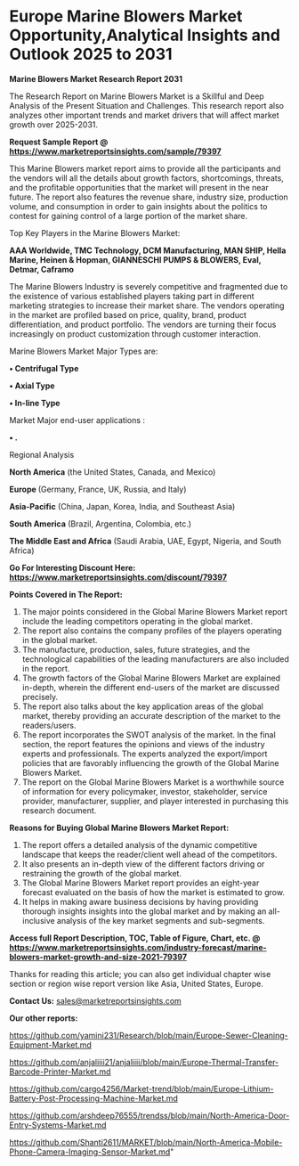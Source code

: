 # Europe Marine Blowers Market Opportunity,Analytical Insights and Outlook 2025 to 2031

<strong>Marine Blowers Market Research Report 2031</strong>

The Research Report on Marine Blowers Market is a Skillful and Deep Analysis of the Present Situation and Challenges. This research report also analyzes other important trends and market drivers that will affect market growth over 2025-2031.

<strong>Request Sample Report @ <a href=https://www.marketreportsinsights.com/sample/79397>https://www.marketreportsinsights.com/sample/79397</a></strong>

This Marine Blowers market report aims to provide all the participants and the vendors will all the details about growth factors, shortcomings, threats, and the profitable opportunities that the market will present in the near future. The report also features the revenue share, industry size, production volume, and consumption in order to gain insights about the politics to contest for gaining control of a large portion of the market share.

Top Key Players in the Marine Blowers Market:

<strong>AAA Worldwide, TMC Technology, DCM Manufacturing, MAN SHIP, Hella Marine, Heinen & Hopman, GIANNESCHI PUMPS & BLOWERS, Eval, Detmar, Caframo</strong>

The Marine Blowers Industry is severely competitive and fragmented due to the existence of various established players taking part in different marketing strategies to increase their market share. The vendors operating in the market are profiled based on price, quality, brand, product differentiation, and product portfolio. The vendors are turning their focus increasingly on product customization through customer interaction.

Marine Blowers Market Major Types are:

<strong>• Centrifugal Type

• Axial Type

• In-line Type</strong>

Market Major end-user applications :

<strong>• .</strong>

Regional Analysis

</u><strong><b>North America</b></strong> (the United States, Canada, and Mexico)

<strong><b>Europe </b></strong>(Germany, France, UK, Russia, and Italy)

<strong><b>Asia-Pacific</b></strong> (China, Japan, Korea, India, and Southeast Asia)

<strong><b>South America</b></strong> (Brazil, Argentina, Colombia, etc.)

<strong><b>The Middle East and Africa</b></strong> (Saudi Arabia, UAE, Egypt, Nigeria, and South Africa)

<strong>Go For Interesting Discount Here: <a href=https://www.marketreportsinsights.com/discount/79397>https://www.marketreportsinsights.com/discount/79397</a></strong>

<strong>Points Covered in The Report:</strong>
<ol>
  <li>The major points considered in the Global Marine Blowers Market report include the leading competitors operating in the global market.</li>
  <li>The report also contains the company profiles of the players operating in the global market.</li>
  <li>The manufacture, production, sales, future strategies, and the technological capabilities of the leading manufacturers are also included in the report.</li>
  <li>The growth factors of the Global Marine Blowers Market are explained in-depth, wherein the different end-users of the market are discussed precisely.</li>
  <li>The report also talks about the key application areas of the global market, thereby providing an accurate description of the market to the readers/users.</li>
  <li>The report incorporates the SWOT analysis of the market. In the final section, the report features the opinions and views of the industry experts and professionals. The experts analyzed the export/import policies that are favorably influencing the growth of the Global Marine Blowers Market.</li>
  <li>The report on the Global Marine Blowers Market is a worthwhile source of information for every policymaker, investor, stakeholder, service provider, manufacturer, supplier, and player interested in purchasing this research document.</li>
</ol>
<strong>Reasons for Buying Global Marine Blowers Market Report:</strong>

<ol>
  <li>The report offers a detailed analysis of the dynamic competitive landscape that keeps the reader/client well ahead of the competitors.</li>
  <li>It also presents an in-depth view of the different factors driving or restraining the growth of the global market.</li>
  <li>The Global Marine Blowers Market report provides an eight-year forecast evaluated on the basis of how the market is estimated to grow.</li>
  <li>It helps in making aware business decisions by having providing thorough insights insights into the global market and by making an all-inclusive analysis of the key market segments and sub-segments.</li>
</ol>
<strong>Access full Report Description, TOC, Table of Figure, Chart, etc. @ <a href=https://www.marketreportsinsights.com/industry-forecast/marine-blowers-market-growth-and-size-2021-79397>https://www.marketreportsinsights.com/industry-forecast/marine-blowers-market-growth-and-size-2021-79397</a></strong>


Thanks for reading this article; you can also get individual chapter wise section or region wise report version like Asia, United States, Europe.

<strong>Contact Us:</strong>
sales@marketreportsinsights.com

<strong>Our other reports:</strong>

<a href=https://github.com/yamini231/Research/blob/main/Europe-Sewer-Cleaning-Equipment-Market.md>https://github.com/yamini231/Research/blob/main/Europe-Sewer-Cleaning-Equipment-Market.md</a>

<a href=https://github.com/anjaliiii21/anjaliiii/blob/main/Europe-Thermal-Transfer-Barcode-Printer-Market.md>https://github.com/anjaliiii21/anjaliiii/blob/main/Europe-Thermal-Transfer-Barcode-Printer-Market.md</a>

<a href=https://github.com/cargo4256/Market-trend/blob/main/Europe-Lithium-Battery-Post-Processing-Machine-Market.md>https://github.com/cargo4256/Market-trend/blob/main/Europe-Lithium-Battery-Post-Processing-Machine-Market.md</a>

<a href=https://github.com/arshdeep76555/trendss/blob/main/North-America-Door-Entry-Systems-Market.md>https://github.com/arshdeep76555/trendss/blob/main/North-America-Door-Entry-Systems-Market.md</a>

<a href=https://github.com/Shanti2611/MARKET/blob/main/North-America-Mobile-Phone-Camera-Imaging-Sensor-Market.md>https://github.com/Shanti2611/MARKET/blob/main/North-America-Mobile-Phone-Camera-Imaging-Sensor-Market.md</a>"
